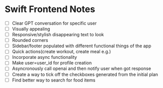 # Swift Frontend Notes
- [ ] Clear GPT conversation for specific user
- [ ] Visually appealing
- [ ] Responsive/stylish disappearing text to look
- [ ] Rounded corners
- [ ] Sidebar/footer populated with different functional things of the app
- [ ] Quick actions(create workout, create meal e.g.)
- [ ] Incorporate async functionality  
- [ ] Make user=user_id for profile creation
- [ ] Asyncronously call openai and then notify user when got response
- [ ] Create a way to tick off the checkboxes generated from the initial plan
- [ ] Find better way to search for food items